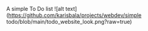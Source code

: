 A simple To Do list
![alt text](https://github.com/karisbala/projects/webdev/simple todo/blob/main/todo_website_look.png?raw=true)
